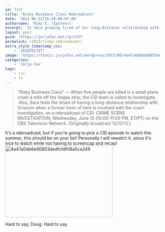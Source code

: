 ```yaml
---
id: 7337
title: 'Risky Business Class Rebroadcast'
date: '2013-06-11T16:58:08-07:00'
authorname: 'Mika E. (Ipstenu)'
excerpt: 'Is Sara growing tired of her long-distance relationship with Grissom? Inquiring minds want to know! '
layout: post
guid: 'https://jorjafox.net/?p=7337'
permalink: /2013/risky-rebroadcast/
astra_style_timestamp_css:
    - '1634291707'
image: 'https://static.jorjafox.net/wordpress/2013/06/4a47a0db6e60853dedfcfdf08a5ca249.png'
categories:
    - 'Jorja Fox'
tags:
    - csi
    - tv
---
```


<blockquote>"Risky Business Class" — When five people are killed in a small plane crash a mile off the Vegas strip, the CSI team is called to investigate.  Also, Sara feels the strain of having a long-distance relationship with Grissom when a former lover of hers is involved with the crash investigation, on a rebroadcast of CSI: CRIME SCENE INVESTIGATION, Wednesday, June 12 (10:00-11:00 PM, ET/PT) on the CBS Television Network. (Originally broadcast 12/12/12.)</blockquote>
It's a rebroadcast, but if you're going to pick a CSI episode to watch this summer, this should be on your list! Personally I will rewatch it, since it's nice to watch while not having to screencap and recap!

<img class="aligncenter size-full wp-image-7339" alt="4a47a0db6e60853dedfcfdf08a5ca249" src="//static.jorjafox.net/wordpress/2013/06/4a47a0db6e60853dedfcfdf08a5ca249.png" width="350" height="233" />

Hard to say, Doug. Hard to say.
